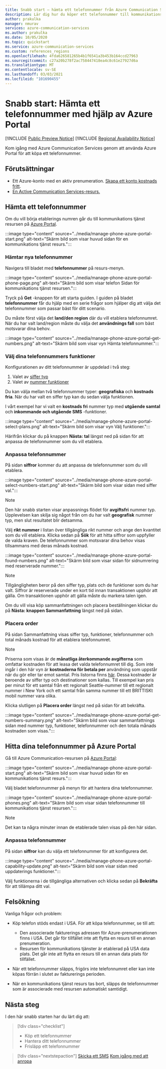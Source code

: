 ```yaml
---
title: Snabb start – hämta ett telefonnummer från Azure Communication Services
description: Lär dig hur du köper ett telefonnummer till kommunikations tjänster med hjälp av Azure Portal.
author: prakulka
manager: nmurav
services: azure-communication-services
ms.author: prakulka
ms.date: 10/05/2020
ms.topic: quickstart
ms.service: azure-communication-services
ms.custom: references_regions
ms.openlocfilehash: 4fda626581265b4b1f6541a3b453b164ccd27963
ms.sourcegitcommit: c27a20b278f2ac758447418ea4c8c61e27927d6a
ms.translationtype: MT
ms.contentlocale: sv-SE
ms.lasthandoff: 03/03/2021
ms.locfileid: "101690455"
---
```

# <a name="quickstart-get-a-phone-number-using-the-azure-portal"></a>Snabb start: Hämta ett telefonnummer med hjälp av Azure Portal

[!INCLUDE [Public Preview Notice](../../includes/public-preview-include.md)]
[!INCLUDE [Regional Availability Notice](../../includes/regional-availability-include.md)]

Kom igång med Azure Communication Services genom att använda Azure Portal för att köpa ett telefonnummer.

## <a name="prerequisites"></a>Förutsättningar

- Ett Azure-konto med en aktiv prenumeration. [Skapa ett konto kostnads fritt](https://azure.microsoft.com/free/?WT.mc_id=A261C142F).
- [En Active Communication Services-resurs.](../create-communication-resource.md)

## <a name="get-a-phone-number"></a>Hämta ett telefonnummer

Om du vill börja etablerings numren går du till kommunikations tjänst resursen på [Azure Portal](https://portal.azure.com).

:::image type="content" source="../media/manage-phone-azure-portal-start.png" alt-text="Skärm bild som visar huvud sidan för en kommunikations tjänst resurs.":::

### <a name="getting-new-phone-numbers"></a>Hämtar nya telefonnummer

Navigera till bladet med **telefonnummer** på resurs-menyn.

:::image type="content" source="../media/manage-phone-azure-portal-phone-page.png" alt-text="Skärm bild som visar telefon Sidan för kommunikations tjänst resursen.":::

Tryck på **Get** -knappen för att starta guiden. I guiden på bladet **telefonnummer** får du hjälp med en serie frågor som hjälper dig att välja det telefonnummer som passar bäst för ditt scenario. 

Du måste först välja det **land/den region** där du vill etablera telefonnumret. När du har valt land/region måste du välja det **användnings fall** som bäst motsvarar dina behov. 

:::image type="content" source="../media/manage-phone-azure-portal-get-numbers.png" alt-text="Skärm bild som visar vyn Hämta telefonnummer.":::

### <a name="select-your-phone-number-features"></a>Välj dina telefonnummers funktioner

Konfigurationen av ditt telefonnummer är uppdelad i två steg: 

1. Valet av [siffer typ](../../concepts/telephony-sms/plan-solution.md#phone-number-types-in-azure-communication-services)
2. Valet av [nummer funktioner](../../concepts/telephony-sms/plan-solution.md#phone-number-features-in-azure-communication-services)

Du kan välja mellan två telefonnummer typer: **geografiska** och **kostnads fria**. När du har valt en siffer typ kan du sedan välja funktionen.

I vårt exempel har vi valt en **kostnads fri** nummer typ med **utgående samtal** och **inkommande och utgående SMS** -funktioner.

:::image type="content" source="../media/manage-phone-azure-portal-select-plans.png" alt-text="Skärm bild som visar vyn Välj funktioner.":::

Härifrån klickar du på knappen **Nästa: tal** längst ned på sidan för att anpassa de telefonnummer som du vill etablera.

### <a name="customizing-phone-numbers"></a>Anpassa telefonnummer

På sidan **siffror** kommer du att anpassa de telefonnummer som du vill etablera.

:::image type="content" source="../media/manage-phone-azure-portal-select-numbers-start.png" alt-text="Skärm bild som visar sidan med siffer val.":::

> [!NOTE]
> Den här snabb starten visar anpassnings flödet för **avgiftsfri** nummer typ. Upplevelsen kan skilja sig något från om du har valt **geografisk** nummer typ, men slut resultatet blir detsamma.

Välj **rikt nummer** i listan över tillgängliga rikt nummer och ange den kvantitet som du vill etablera. Klicka sedan på **Sök** för att hitta siffror som uppfyller de valda kraven. De telefonnummer som motsvarar dina behov visas tillsammans med deras månads kostnad.

:::image type="content" source="../media/manage-phone-azure-portal-found-numbers.png" alt-text="Skärm bild som visar sidan för sidnumrering med reserverade nummer.":::

> [!NOTE]
> Tillgängligheten beror på den siffer typ, plats och de funktioner som du har valt.
> Siffror är reserverade under en kort tid innan transaktionen upphör att gälla. Om transaktionen upphör att gälla måste du markera talen igen.

Om du vill visa köp sammanfattningen och placera beställningen klickar du på **Nästa: knappen Sammanfattning** längst ned på sidan.

### <a name="place-order"></a>Placera order

På sidan Sammanfattning visas siffer typ, funktioner, telefonnummer och total månads kostnad för att etablera telefonnumret.

> [!NOTE]
> Priserna som visas är de **månatliga återkommande avgifterna** som omfattar kostnaden för att leasa det valda telefonnumret till dig. Som inte ingår i den här vyn är **kostnaderna för betala per** användning som uppstår när du gör eller tar emot samtal. Pris listorna finns [här](../../concepts/pricing.md). Dessa kostnader är beroende av siffer typ och destinationer som kallas. Till exempel kan pris per minut för ett samtal från ett regionalt Seattle-nummer till ett regionalt nummer i New York och ett samtal från samma nummer till ett BRITTISKt mobil nummer vara olika.

Klicka slutligen på **Placera order** längst ned på sidan för att bekräfta.

:::image type="content" source="../media/manage-phone-azure-portal-get-numbers-summary.png" alt-text="Skärm bild som visar sammanfattnings sidan med nummer typ, funktioner, telefonnummer och den totala månads kostnaden som visas.":::

## <a name="find-your-phone-numbers-on-the-azure-portal"></a>Hitta dina telefonnummer på Azure Portal

Gå till Azure Communication-resursen på [Azure Portal](https://portal.azure.com):

:::image type="content" source="../media/manage-phone-azure-portal-start.png" alt-text="Skärm bild som visar huvud sidan för en kommunikations tjänst resurs.":::

Välj bladet telefonnummer på menyn för att hantera dina telefonnummer.

:::image type="content" source="../media/manage-phone-azure-portal-phones.png" alt-text="Skärm bild som visar sidan telefonnummer till kommunikations tjänst resursen.":::

> [!NOTE]
> Det kan ta några minuter innan de etablerade talen visas på den här sidan.


### <a name="customizing-phone-numbers"></a>Anpassa telefonnummer

På sidan **siffror** kan du välja ett telefonnummer för att konfigurera det.

:::image type="content" source="../media/manage-phone-azure-portal-capability-update.png" alt-text="Skärm bild som visar sidan med uppdaterings funktioner.":::

Välj funktionerna i de tillgängliga alternativen och klicka sedan på **Bekräfta** för att tillämpa ditt val.

## <a name="troubleshooting"></a>Felsökning

Vanliga frågor och problem:

- Köp telefon stöds endast i USA. För att köpa telefonnummer, se till att:
  - Den associerade fakturerings adressen för Azure-prenumerationen finns i USA. Det går för tillfället inte att flytta en resurs till en annan prenumeration.
  - Resursen för kommunikations tjänster är etablerad på USA data plats. Det går inte att flytta en resurs till en annan data plats för tillfället.

- När ett telefonnummer släpps, frigörs inte telefonnumret eller kan inte köpas förrän i slutet av fakturerings perioden.

- När en kommunikations tjänst resurs tas bort, släpps de telefonnummer som är associerade med resursen automatiskt samtidigt.

## <a name="next-steps"></a>Nästa steg

I den här snabb starten har du lärt dig att:

> [!div class="checklist"]
> * Köp ett telefonnummer
> * Hantera ditt telefonnummer
> * Frisläpp ett telefonnummer

> [!div class="nextstepaction"]
> [Skicka ett SMS](../telephony-sms/send.md) 
>  [Kom igång med att anropa](../voice-video-calling/getting-started-with-calling.md)
